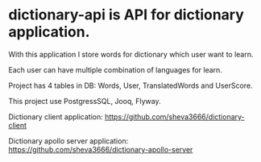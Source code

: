# dictionary-api is API for dictionary application. 

With this application I store words for dictionary  which user want to learn. 

Each user can have multiple combination of languages for learn. 

Project has 4 tables in DB: Words, User, TranslatedWords and UserScore. 

This project use PostgressSQL, Jooq, Flyway. 

Dictionary client application: https://github.com/sheva3666/dictionary-client

Dictionary apollo server application: https://github.com/sheva3666/dictionary-apollo-server
